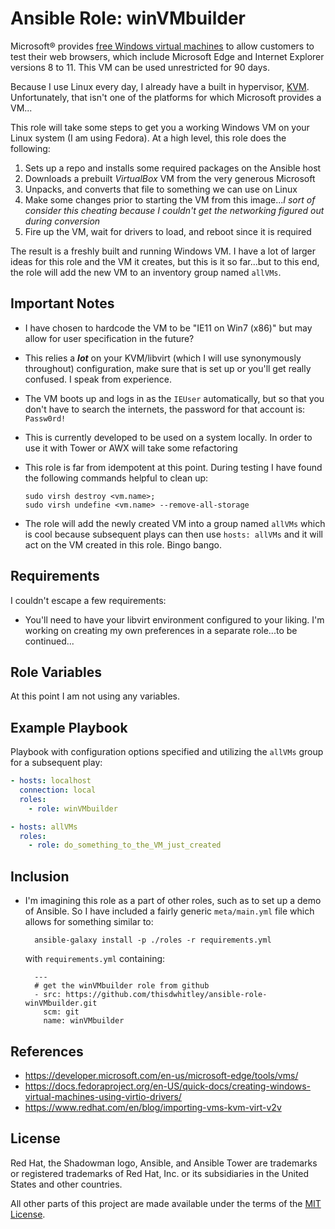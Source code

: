 Ansible Role: winVMbuilder
==========================

Microsoft® provides
[free Windows virtual machines](https://developer.microsoft.com/en-us/microsoft-edge/tools/vms/)
to allow customers to test their web browsers, which include Microsoft Edge and
Internet Explorer versions 8 to 11. This VM can be used unrestricted for 90
days.

Because I use Linux every day, I already have a built in hypervisor, 
[KVM](https://www.redhat.com/en/topics/virtualization/what-is-KVM).
Unfortunately, that isn't one of the platforms for which Microsoft provides a
VM...

This role will take some steps to get you a working Windows VM on your Linux
system (I am using Fedora).  At a high level, this role does the following:

1. Sets up a repo and installs some required packages on the Ansible host
2. Downloads a prebuilt *VirtualBox* VM from the very generous Microsoft
3. Unpacks, and converts that file to something we can use on Linux
4. Make some changes prior to starting the VM from this image...*I sort of
   consider this cheating because I couldn't get the networking figured out
   during conversion*
5. Fire up the VM, wait for drivers to load, and reboot since it is required

The result is a freshly built and running Windows VM.  I have a lot of larger
ideas for this role and the VM it creates, but this is it so far...but to this
end, the role will add the new VM to an inventory group named `allVMs`.

Important Notes
---------------

* I have chosen to hardcode the VM to be "IE11 on Win7 (x86)" but may allow for
  user specification in the future?
* This relies a ***lot*** on your KVM/libvirt (which I will use synonymously
  throughout) configuration, make sure that is set up or you'll get really
  confused.  I speak from experience.
* The VM boots up and logs in as the `IEUser` automatically, but so that you
  don't have to search the internets, the password for that account is:
  `Passw0rd!`
* This is currently developed to be used on a system locally.  In order to use
  it with Tower or AWX will take some refactoring
* This role is far from idempotent at this point.  During testing I have found
  the following commands helpful to clean up:

      sudo virsh destroy <vm.name>;
      sudo virsh undefine <vm.name> --remove-all-storage

* The role will add the newly created VM into a group named `allVMs` which
  is cool because subsequent plays can then use `hosts: allVMs` and it will
  act on the VM created in this role.  Bingo bango.

Requirements
------------

I couldn't escape a few requirements:

* You'll need to have your libvirt environment configured to your liking.  I'm
  working on creating my own preferences in a separate role...to be continued...

Role Variables
--------------

At this point I am not using any variables.


Example Playbook
----------------

Playbook with configuration options specified and utilizing the `allVMs`
group for a subsequent play:

```yaml
- hosts: localhost
  connection: local
  roles:
    - role: winVMbuilder

- hosts: allVMs
  roles:
    - role: do_something_to_the_VM_just_created
```

Inclusion
---------

* I'm imagining this role as a part of other roles, such as to set up a demo
  of Ansible.  So I have included a fairly generic `meta/main.yml` file
  which allows for something similar to:

        ansible-galaxy install -p ./roles -r requirements.yml

    with `requirements.yml` containing:

        ---
        # get the winVMbuilder role from github
        - src: https://github.com/thisdwhitley/ansible-role-winVMbuilder.git
          scm: git
          name: winVMbuilder

References
----------

* https://developer.microsoft.com/en-us/microsoft-edge/tools/vms/
* https://docs.fedoraproject.org/en-US/quick-docs/creating-windows-virtual-machines-using-virtio-drivers/
* https://www.redhat.com/en/blog/importing-vms-kvm-virt-v2v

License
-------

Red Hat, the Shadowman logo, Ansible, and Ansible Tower are trademarks or
registered trademarks of Red Hat, Inc. or its subsidiaries in the United
States and other countries.

All other parts of this project are made available under the terms of the [MIT
License](LICENSE).